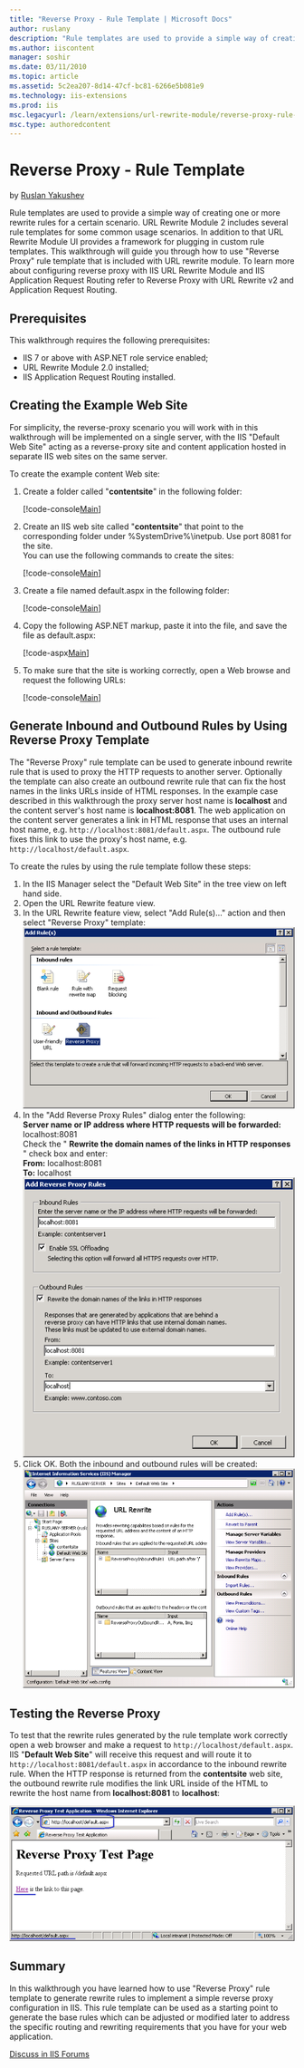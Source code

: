 ```yaml
---
title: "Reverse Proxy - Rule Template | Microsoft Docs"
author: ruslany
description: "Rule templates are used to provide a simple way of creating one or more rewrite rules for a certain scenario. URL Rewrite Module 2 includes several rule temp..."
ms.author: iiscontent
manager: soshir
ms.date: 03/11/2010
ms.topic: article
ms.assetid: 5c2ea207-8d14-47cf-bc81-6266e5b081e9
ms.technology: iis-extensions
ms.prod: iis
msc.legacyurl: /learn/extensions/url-rewrite-module/reverse-proxy-rule-template
msc.type: authoredcontent
---
```

Reverse Proxy - Rule Template
====================
by [Ruslan Yakushev](https://github.com/ruslany)

Rule templates are used to provide a simple way of creating one or more rewrite rules for a certain scenario. URL Rewrite Module 2 includes several rule templates for some common usage scenarios. In addition to that URL Rewrite Module UI provides a framework for plugging in custom rule templates. This walkthrough will guide you through how to use "Reverse Proxy" rule template that is included with URL rewrite module. To learn more about configuring reverse proxy with IIS URL Rewrite Module and IIS Application Request Routing refer to Reverse Proxy with URL Rewrite v2 and Application Request Routing.

## Prerequisites

This walkthrough requires the following prerequisites:

- IIS 7 or above with ASP.NET role service enabled;
- URL Rewrite Module 2.0 installed;
- IIS Application Request Routing installed.

## Creating the Example Web Site

For simplicity, the reverse-proxy scenario you will work with in this walkthrough will be implemented on a single server, with the IIS "Default Web Site" acting as a reverse-proxy site and content application hosted in separate IIS web sites on the same server.

To create the example content Web site:

1. Create a folder called "**contentsite**" in the following folder:  

    [!code-console[Main](reverse-proxy-rule-template/samples/sample1.cmd)]
2. Create an IIS web site called "**contentsite**" that point to the corresponding folder under %SystemDrive%\inetpub\. Use port 8081 for the site.  
 You can use the following commands to create the sites:  

    [!code-console[Main](reverse-proxy-rule-template/samples/sample2.cmd)]
3. Create a file named default.aspx in the following folder:  

    [!code-console[Main](reverse-proxy-rule-template/samples/sample3.cmd)]
4. Copy the following ASP.NET markup, paste it into the file, and save the file as default.aspx:  

    [!code-aspx[Main](reverse-proxy-rule-template/samples/sample4.aspx)]
5. To make sure that the site is working correctly, open a Web browse and request the following URLs:  

    [!code-console[Main](reverse-proxy-rule-template/samples/sample5.cmd)]

## Generate Inbound and Outbound Rules by Using Reverse Proxy Template

The "Reverse Proxy" rule template can be used to generate inbound rewrite rule that is used to proxy the HTTP requests to another server. Optionally the template can also create an outbound rewrite rule that can fix the host names in the links URLs inside of HTML responses. In the example case described in this walkthrough the proxy server host name is **localhost** and the content server's host name is **localhost:8081**. The web application on the content server generates a link in HTML response that uses an internal host name, e.g. `http://localhost:8081/default.aspx`. The outbound rule fixes this link to use the proxy's host name, e.g. `http://localhost/default.aspx`.

To create the rules by using the rule template follow these steps:

1. In the IIS Manager select the "Default Web Site" in the tree view on left hand side.
2. Open the URL Rewrite feature view.
3. In the URL Rewrite feature view, select "Add Rule(s)..." action and then select "Reverse Proxy" template:  
    [![](reverse-proxy-rule-template/_static/image11.png)](reverse-proxy-rule-template/_static/image10.png)
4. In the "Add Reverse Proxy Rules" dialog enter the following:  
    **Server name or IP address where HTTP requests will be forwarded:** localhost:8081  
 Check the "    **Rewrite the domain names of the links in HTTP responses** " check box and enter:  
    **From:** localhost:8081  
    **To:** localhost  
    [![](reverse-proxy-rule-template/_static/image16.png)](reverse-proxy-rule-template/_static/image14.png)
5. Click OK. Both the inbound and outbound rules will be created:  
    [![](reverse-proxy-rule-template/_static/image20.png)](reverse-proxy-rule-template/_static/image18.png)

## Testing the Reverse Proxy

To test that the rewrite rules generated by the rule template work correctly open a web browser and make a request to `http://localhost/default.aspx`. IIS "**Default Web Site**" will receive this request and will route it to `http://localhost:8081/default.aspx` in accordance to the inbound rewrite rule. When the HTTP response is returned from the **contentsite** web site, the outbound rewrite rule modifies the link URL inside of the HTML to rewrite the host name from **localhost:8081** to **localhost**:

[![](reverse-proxy-rule-template/_static/image24.png)](reverse-proxy-rule-template/_static/image22.png)

## Summary

In this walkthrough you have learned how to use "Reverse Proxy" rule template to generate rewrite rules to implement a simple reverse proxy configuration in IIS. This rule template can be used as a starting point to generate the base rules which can be adjusted or modified later to address the specific routing and rewriting requirements that you have for your web application.
  
  
[Discuss in IIS Forums](https://forums.iis.net/1152.aspx)
